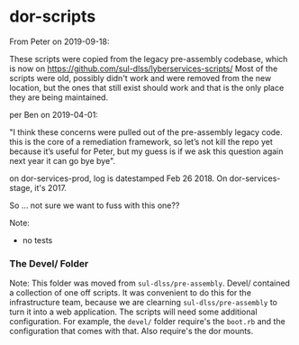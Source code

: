 # dor-scripts

From Peter on 2019-09-18:

These scripts were copied from the legacy pre-assembly codebase, which is now on https://github.com/sul-dlss/lyberservices-scripts/ 
Most of the scripts were old, possibly didn't work and were removed from the new location, but the ones that still exist should work and that is the only place they are being maintained.  

per Ben on 2019-04-01:

"I think these concerns were pulled out of the pre-assembly legacy code. this is the core of a remediation framework, so let’s not kill the repo yet because it’s useful for Peter, but my guess is if we ask this question again next year it can go bye bye".

on dor-services-prod, log is datestamped Feb 26 2018.  On dor-services-stage, it's 2017.

So ... not sure we want to fuss with this one??

Note:
- no tests

### The Devel/ Folder

Note: This folder was moved from `sul-dlss/pre-assembly`. Devel/ contained a collection of one off scripts. It was convenient to do this for the infrastructure team, because we are clearning `sul-dlss/pre-assembly` to turn it into a web application.
The scripts will need some additional configuration. For example, the `devel/` folder require's the `boot.rb` and the configuration that comes with that. Also require's the dor mounts.
